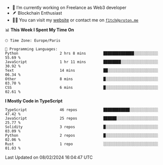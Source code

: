 - 🔭 I’m currently working on Freelance as Web3 developer
- 🪶 Blockchain Enthusiast
- 👨‍💻 You can visit my [website](https://f1tch.xyz) or contact me on [`f1tch@proton.me`](mailto:f1tch@proton.me)

<!--START_SECTION:waka-->
📊 **This Week I Spent My Time On** 

```text
🕑︎ Time Zone: Europe/Paris

💬 Programming Languages: 
Python                   2 hrs 8 mins        ██████████████░░░░░░░░░░░   55.69 % 
JavaScript               1 hr 11 mins        ████████░░░░░░░░░░░░░░░░░   30.92 % 
Text                     14 mins             ██░░░░░░░░░░░░░░░░░░░░░░░   06.34 % 
Other                    8 mins              █░░░░░░░░░░░░░░░░░░░░░░░░   03.70 % 
CSS                      6 mins              █░░░░░░░░░░░░░░░░░░░░░░░░   02.61 % 
```

**I Mostly Code in TypeScript** 

```text
TypeScript               46 repos            ████████████░░░░░░░░░░░░░   47.42 % 
JavaScript               25 repos            ██████░░░░░░░░░░░░░░░░░░░   25.77 % 
Solidity                 3 repos             █░░░░░░░░░░░░░░░░░░░░░░░░   03.09 % 
Python                   2 repos             █░░░░░░░░░░░░░░░░░░░░░░░░   02.06 % 
Rust                     1 repo              ░░░░░░░░░░░░░░░░░░░░░░░░░   01.03 % 
```




 Last Updated on 08/02/2024 16:04:47 UTC
<!--END_SECTION:waka-->
